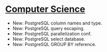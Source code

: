# [Computer Science](postgresql.md)

* New: PostgreSQL column names and type.
* New: PostgreSQL query escaping.
* New: PostgreSQL parallelization conf.
* New: PostgreSQL select database.
* New: PostgreSQL GROUP BY reference.